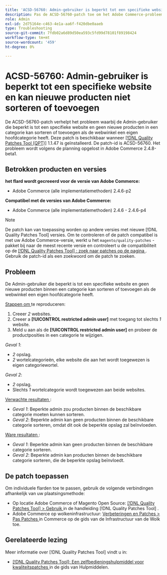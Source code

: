 ```yaml
---
title: 'ACSD-56760: Admin-gebruiker is beperkt tot een specifieke website en kan nieuwe producten niet sorteren of toevoegen'
description: Pas de ACSD-56760-patch toe om het Adobe Commerce-probleem op te lossen waarbij de Admin-gebruiker die beperkt is tot een specifieke website en geen nieuwe producten in een categorie kan sorteren of toevoegen als de webwinkel een eigen hoofdcategorie heeft.
role: Admin
exl-id: 2d75164e-c463-4e1a-aa6f-f420dbe0aaeb
type: Troubleshooting
source-git-commit: 7fdb02a6d89d50ea593c5fd99d78101f89198424
workflow-type: tm+mt
source-wordcount: '459'
ht-degree: 0%

---
```


# ACSD-56760: Admin-gebruiker is beperkt tot een specifieke website en kan nieuwe producten niet sorteren of toevoegen

De ACSD-56760-patch verhelpt het probleem waarbij de Admin-gebruiker die beperkt is tot een specifieke website en geen nieuwe producten in een categorie kan sorteren of toevoegen als de webwinkel een eigen hoofdcategorie heeft. Deze patch is beschikbaar wanneer [[!DNL Quality Patches Tool (QPT)]](/help/tools/quality-patches-tool/quality-patches-tool-to-self-serve-quality-patches.md) 1.1.47 is geïnstalleerd. De patch-id is ACSD-56760. Het probleem wordt volgens de planning opgelost in Adobe Commerce 2.4.8-beta1.

## Betrokken producten en versies

**het flard wordt gecreeerd voor de versie van Adobe Commerce:**

* Adobe Commerce (alle implementatiemethoden) 2.4.6-p2

**Compatibel met de versies van Adobe Commerce:**

* Adobe Commerce (alle implementatiemethoden) 2.4.6 - 2.4.6-p4

>[!NOTE]
>
>De patch kan van toepassing worden op andere versies met nieuwe [!DNL Quality Patches Tool] versies. Om te controleren of de patch compatibel is met uw Adobe Commerce-versie, werkt u het `magento/quality-patches` -pakket bij naar de meest recente versie en controleert u de compatibiliteit op de [[!DNL Quality Patches Tool] : zoek naar patches op de pagina ](https://experienceleague.adobe.com/tools/commerce-quality-patches/index.html?lang=nl-NL) . Gebruik de patch-id als een zoekwoord om de patch te zoeken.

## Probleem

De Admin-gebruiker die beperkt is tot een specifieke website en geen nieuwe producten binnen een categorie kan sorteren of toevoegen als de webwinkel een eigen hoofdcategorie heeft.

<u> Stappen om </u> te reproduceren:

1. Creeer *2* websites.
1. Creeer a **[!UICONTROL restricted admin user]** met toegang tot slechts *1* website.
1. Meld u aan als de **[!UICONTROL restricted admin user]** en probeer de productposities in een categorie te wijzigen.

*Geval 1*:

* *2* opslag.
* *2* wortelcategorieën, elke website die aan het wordt toegewezen is eigen categoriewortel.

*Geval 2*:

* *2* opslag.
* Slechts *1* wortelcategorie wordt toegewezen aan beide websites.

<u> Verwachte resultaten </u>:

* *Geval 1*: Beperkte admin zou producten binnen de beschikbare categorie moeten kunnen sorteren.
* *Geval 2*: Beperkte admin kan geen producten binnen de beschikbare categorie sorteren, omdat dit ook de beperkte opslag zal beïnvloeden.

<u> Ware resultaten </u>:

* *Geval 1*: Beperkte admin kan geen producten binnen de beschikbare categorie sorteren.
* *Geval 2*: Beperkte admin kan producten binnen de beschikbare categorie sorteren, die de beperkte opslag beïnvloedt.

## De patch toepassen

Om individuele flarden toe te passen, gebruik de volgende verbindingen afhankelijk van uw plaatsingsmethode:

* Op locatie Adobe Commerce of Magento Open Source: [[!DNL Quality Patches Tool] > Gebruik ](/help/tools/quality-patches-tool/usage.md) in de handleiding [!DNL Quality Patches Tool] .
* Adobe Commerce op wolkeninfrastructuur: [ Verbeteringen en Patches > Pas Patches ](https://experienceleague.adobe.com/docs/commerce-cloud-service/user-guide/develop/upgrade/apply-patches.html?lang=nl-NL) in Commerce op de gids van de Infrastructuur van de Wolk toe.

## Gerelateerde lezing

Meer informatie over [!DNL Quality Patches Tool] vindt u in:

* [[!DNL Quality Patches Tool]: Een zelfbedieningshulpmiddel voor kwaliteitspatches ](/help/tools/quality-patches-tool/quality-patches-tool-to-self-serve-quality-patches.md) in de gids van Hulpmiddelen.
